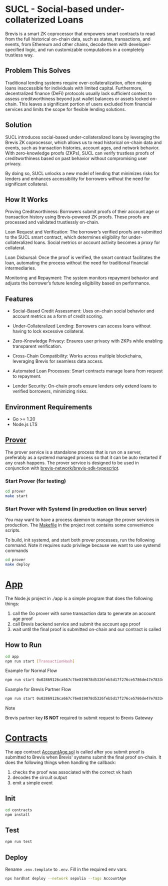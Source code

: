 # SUCL - Social-based under-collaterized Loans

Brevis is a smart ZK coprocessor that empowers smart contracts to read from the full historical on-chain data, such as states, transactions, and events, from Ethereum and other chains, decode them with developer-specified logic, and run customizable computations in a completely trustless way. 

## Problem This Solves

Traditional lending systems require over-collateralization, often making loans inaccessible for individuals with limited capital. Furthermore, decentralized finance (DeFi) protocols usually lack sufficient context to assess creditworthiness beyond just wallet balances or assets locked on-chain. This leaves a significant portion of users excluded from financial services and limits the scope for flexible lending solutions.

## Solution
SUCL introduces social-based under-collateralized loans by leveraging the Brevis ZK coprocessor, which allows us to read historical on-chain data and events, such as transaction histories, account ages, and network behavior. With zero-knowledge proofs (ZKPs), SUCL can verify trustless proofs of creditworthiness based on past behavior without compromising user privacy.

By doing so, SUCL unlocks a new model of lending that minimizes risks for lenders and enhances accessibility for borrowers without the need for significant collateral.

## How It Works
Proving Creditworthiness:
Borrowers submit proofs of their account age or transaction history using Brevis-powered ZK proofs. These proofs are processed and validated trustlessly on-chain.

Loan Request and Verification:
The borrower’s verified proofs are submitted to the SUCL smart contract, which determines eligibility for under-collateralized loans. Social metrics or account activity becomes a proxy for collateral.

Loan Disbursal:
Once the proof is verified, the smart contract facilitates the loan, automating the process without the need for traditional financial intermediaries.

Monitoring and Repayment:
The system monitors repayment behavior and adjusts the borrower’s future lending eligibility based on performance.

## Features

* Social-Based Credit Assessment: Uses on-chain social behavior and account metrics as a form of credit scoring.

* Under-Collateralized Lending: Borrowers can access loans without having to lock excessive collateral.

* Zero-Knowledge Privacy: Ensures user privacy with ZKPs while enabling transparent verification.

* Cross-Chain Compatibility: Works across multiple blockchains, leveraging Brevis for seamless data access.

* Automated Loan Processes: Smart contracts manage loans from request to repayment.

* Lender Security: On-chain proofs ensure lenders only extend loans to verified borrowers, minimizing risks.


## Environment Requirements

- Go >= 1.20
- Node.js LTS

## [Prover](./prover)

The prover service is a standalone process that is run on a server, preferably as a systemd managed process so that it can be auto restarted if any crash happens. The prover service is designed to be used in conjunction with [brevis-network/brevis-sdk-typescript](https://github.com/brevis-network/brevis-sdk-typescript). 

### Start Prover (for testing)

```bash
cd prover
make start
```

### Start Prover with Systemd (in production on linux server)

You may want to have a process daemon to manage the prover services in production. The [Makefile](prover/Makefileefile) in the project root contains some convenience scripts. 

To build, init systemd, and start both prover processes, run the following command. Note it requires sudo privilege because we want to use systemd commands

```bash
cd prover
make deploy
```

# [App](./app)

The Node.js project in ./app is a simple program that does the following things:

1. call the Go prover with some transaction data to generate an account age proof
2. call Brevis backend service and submit the account age proof
3. wait until the final proof is submitted on-chain and our contract is called

## How to Run

```bash
cd app
npm run start [TransactionHash]
```
Example for Normal Flow
```bash
npm run start 0x02869126ca667c76e819078d5326feb5d17f276ce5786de47e78334f15530e74
```

Example for Brevis Partner Flow
```bash
npm run start 0x02869126ca667c76e819078d5326feb5d17f276ce5786de47e78334f15530e74 TEST_ACCOUNT_AGE_KEY 0xeec66d9b615ff84909be1cb1fe633cc26150417d
```
>[!NOTE]
>Brevis partner key **IS NOT** required to submit request to Brevis Gateway

# [Contracts](./contracts)

The app contract [AccountAge.sol](./contracts/contracts/AccountAge.sol) is called
after you submit proof is submitted to Brevis when Brevis'
systems submit the final proof on-chain.
It does the following things when handling the callback:

1. checks the proof was associated with the correct vk hash
2. decodes the circuit output
3. emit a simple event

## Init

```bash
cd contracts
npm install
```

## Test

```bash
npm run test
```

## Deploy

Rename `.env.template` to `.env`. Fill in the required env vars.

```bash
npx hardhat deploy --network sepolia --tags AccountAge
```